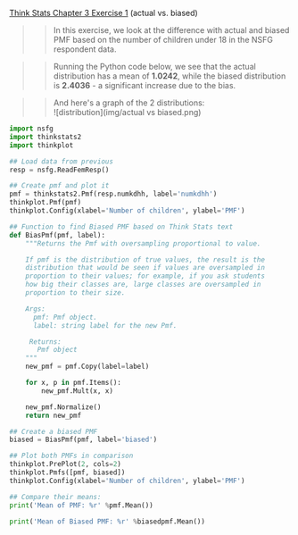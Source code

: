 [Think Stats Chapter 3 Exercise 1](http://greenteapress.com/thinkstats2/html/thinkstats2004.html#toc31) (actual vs. biased)


>> In this exercise, we look at the difference with actual and biased PMF based on the number of
>> children under 18 in the NSFG respondent data.

>> Running the Python code below, we see that the actual distribution has a mean of **1.0242**,
>> while the biased distribution is **2.4036** - a significant increase due to the bias.

>> And here's a graph of the 2 distributions:  
>> ![distribution](img/actual vs biased.png)



```python
import nsfg
import thinkstats2
import thinkplot

## Load data from previous
resp = nsfg.ReadFemResp()

## Create pmf and plot it
pmf = thinkstats2.Pmf(resp.numkdhh, label='numkdhh')
thinkplot.Pmf(pmf)
thinkplot.Config(xlabel='Number of children', ylabel='PMF')

## Function to find Biased PMF based on Think Stats text
def BiasPmf(pmf, label):
    """Returns the Pmf with oversampling proportional to value.

    If pmf is the distribution of true values, the result is the
    distribution that would be seen if values are oversampled in
    proportion to their values; for example, if you ask students
    how big their classes are, large classes are oversampled in
    proportion to their size.

    Args:
      pmf: Pmf object.
      label: string label for the new Pmf.

     Returns:
       Pmf object
    """
    new_pmf = pmf.Copy(label=label)

    for x, p in pmf.Items():
        new_pmf.Mult(x, x)

    new_pmf.Normalize()
    return new_pmf

## Create a biased PMF
biased = BiasPmf(pmf, label='biased')

## Plot both PMFs in comparison
thinkplot.PrePlot(2, cols=2)
thinkplot.Pmfs([pmf, biased])
thinkplot.Config(xlabel='Number of children', ylabel='PMF')

## Compare their means:
print('Mean of PMF: %r' %pmf.Mean())

print('Mean of Biased PMF: %r' %biasedpmf.Mean())

```

